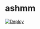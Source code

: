 # ashmm

[![Deploy](https://www.herokucdn.com/deploy/button.png)](https://dashboard.heroku.com/new?template=https://github.com/ENSO2B/ashmm)

